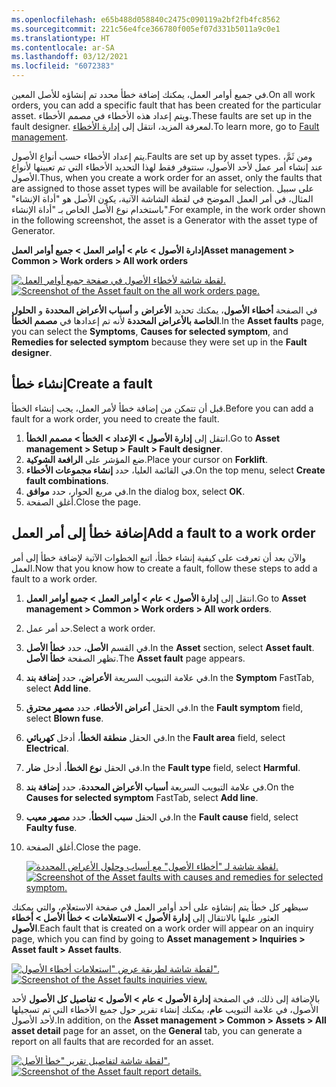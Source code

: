 ```yaml
---
ms.openlocfilehash: e65b488d058840c2475c090119a2bf2fb4fc8562
ms.sourcegitcommit: 221c56e4fce366780f005ef07d331b5011a9c0e1
ms.translationtype: HT
ms.contentlocale: ar-SA
ms.lasthandoff: 03/12/2021
ms.locfileid: "6072383"
---
```

<span data-ttu-id="63878-101">في جميع أوامر العمل، يمكنك إضافة خطأ محدد تم إنشاؤه للأصل المعين.</span><span class="sxs-lookup"><span data-stu-id="63878-101">On all work orders, you can add a specific fault that has been created for the particular asset.</span></span> <span data-ttu-id="63878-102">ويتم إعداد هذه الأخطاء في مصمم الأخطاء.</span><span class="sxs-lookup"><span data-stu-id="63878-102">These faults are set up in the fault designer.</span></span> <span data-ttu-id="63878-103">لمعرفة المزيد، انتقل إلى [إدارة الأخطاء](https://docs.microsoft.com/dynamics365/supply-chain/asset-management/setup-for-work-orders/fault-management/?azure-portal=true).</span><span class="sxs-lookup"><span data-stu-id="63878-103">To learn more, go to [Fault management](https://docs.microsoft.com/dynamics365/supply-chain/asset-management/setup-for-work-orders/fault-management/?azure-portal=true).</span></span> 

<span data-ttu-id="63878-104">يتم إعداد الأخطاء حسب أنواع الأصول.</span><span class="sxs-lookup"><span data-stu-id="63878-104">Faults are set up by asset types.</span></span> <span data-ttu-id="63878-105">ومن ثَمَّ، عند إنشاء أمر عمل لأحد الأصول، ستتوفر فقط لهذا التحديد الأخطاء التي تم تعيينها لأنواع الأصول.</span><span class="sxs-lookup"><span data-stu-id="63878-105">Thus, when you create a work order for an asset, only the faults that are assigned to those asset types will be available for selection.</span></span> <span data-ttu-id="63878-106">على سبيل المثال، في أمر العمل الموضح في لقطة الشاشة الآتية، يكون الأصل هو "أداة الإنشاء" باستخدام نوع الأصل الخاص بـ "أداة الإنشاء".</span><span class="sxs-lookup"><span data-stu-id="63878-106">For example, in the work order shown in the following screenshot, the asset is a Generator with the asset type of Generator.</span></span>  

<span data-ttu-id="63878-107">**إدارة الأصول > عام > أوامر العمل > جميع أوامر العمل**</span><span class="sxs-lookup"><span data-stu-id="63878-107">**Asset management > Common > Work orders > All work orders**</span></span>

<span data-ttu-id="63878-108">[![لقطة شاشة لأخطاء الأصول في صفحة جميع أوامر العمل.](../media/asset-fault-setup-ssm.png)](../media/asset-fault-setup-ssm.png#lightbox)</span><span class="sxs-lookup"><span data-stu-id="63878-108">[![Screenshot of the Asset fault on the all work orders page.](../media/asset-fault-setup-ssm.png)](../media/asset-fault-setup-ssm.png#lightbox)</span></span>
 
<span data-ttu-id="63878-109">في الصفحة **أخطاء الأصول**، يمكنك تحديد **الأعراض** و **أسباب الأعراض المحددة** و **الحلول الخاصة بالأعراض المحددة** لأنه تم إعدادها في **مصمم الخطأ**.</span><span class="sxs-lookup"><span data-stu-id="63878-109">In the **Asset faults** page, you can select the **Symptoms**, **Causes for selected symptom**, and **Remedies for selected symptom** because they were set up in the **Fault designer**.</span></span>

## <a name="create-a-fault"></a><span data-ttu-id="63878-110">إنشاء خطأ</span><span class="sxs-lookup"><span data-stu-id="63878-110">Create a fault</span></span>
<span data-ttu-id="63878-111">قبل أن تتمكن من إضافة خطأ لأمر العمل، يجب إنشاء الخطأ.</span><span class="sxs-lookup"><span data-stu-id="63878-111">Before you can add a fault for a work order, you need to create the fault.</span></span>

1.  <span data-ttu-id="63878-112">انتقل إلى **إدارة الأصول > الإعداد > الخطأ > مصمم الخطأ**.</span><span class="sxs-lookup"><span data-stu-id="63878-112">Go to **Asset management > Setup > Fault > Fault designer**.</span></span>
2.  <span data-ttu-id="63878-113">ضع المؤشر على **الرافعة الشوكية**.</span><span class="sxs-lookup"><span data-stu-id="63878-113">Place your cursor on **Forklift**.</span></span>
3.  <span data-ttu-id="63878-114">في القائمة العليا، حدد **إنشاء مجموعات الأخطاء**.</span><span class="sxs-lookup"><span data-stu-id="63878-114">On the top menu, select **Create fault combinations**.</span></span>
4.  <span data-ttu-id="63878-115">في مربع الحوار، حدد **موافق**.</span><span class="sxs-lookup"><span data-stu-id="63878-115">In the dialog box, select **OK**.</span></span>
5.  <span data-ttu-id="63878-116">أغلق الصفحة.</span><span class="sxs-lookup"><span data-stu-id="63878-116">Close the page.</span></span>

## <a name="add-a-fault-to-a-work-order"></a><span data-ttu-id="63878-117">إضافة خطأ إلى أمر العمل</span><span class="sxs-lookup"><span data-stu-id="63878-117">Add a fault to a work order</span></span>
<span data-ttu-id="63878-118">والآن بعد أن تعرفت على كيفية إنشاء خطأ، اتبع الخطوات الآتية لإضافة خطأ إلى أمر العمل.</span><span class="sxs-lookup"><span data-stu-id="63878-118">Now that you know how to create a fault, follow these steps to add a fault to a work order.</span></span>

1.  <span data-ttu-id="63878-119">انتقل إلى **إدارة الأصول > عام > أوامر العمل > جميع أوامر العمل**.</span><span class="sxs-lookup"><span data-stu-id="63878-119">Go to **Asset management > Common > Work orders > All work orders**.</span></span>
2.  <span data-ttu-id="63878-120">حد أمر عمل.</span><span class="sxs-lookup"><span data-stu-id="63878-120">Select a work order.</span></span>
3.  <span data-ttu-id="63878-121">في القسم **الأصل**، حدد **خطأ الأصل‬**.</span><span class="sxs-lookup"><span data-stu-id="63878-121">In the **Asset** section, select **Asset fault**.</span></span> <span data-ttu-id="63878-122">تظهر الصفحة **خطأ الأصل**‬.</span><span class="sxs-lookup"><span data-stu-id="63878-122">The **Asset fault** page appears.</span></span>
4.  <span data-ttu-id="63878-123">في علامة التبويب السريعة **الأعراض**، حدد **إضافة بند**.</span><span class="sxs-lookup"><span data-stu-id="63878-123">In the **Symptom** FastTab, select **Add line**.</span></span>
5.  <span data-ttu-id="63878-124">في الحقل **أعراض الأخطاء**، حدد **مصهر محترق**.</span><span class="sxs-lookup"><span data-stu-id="63878-124">In the **Fault symptom** field, select **Blown fuse**.</span></span>
6.  <span data-ttu-id="63878-125">في الحقل **منطقة الخطأ**، أدخل **كهربائي**.</span><span class="sxs-lookup"><span data-stu-id="63878-125">In the **Fault area** field, select **Electrical**.</span></span>
7.  <span data-ttu-id="63878-126">في الحقل **نوع الخطأ**، أدخل **ضار**.</span><span class="sxs-lookup"><span data-stu-id="63878-126">In the **Fault type** field, select **Harmful**.</span></span>
8.  <span data-ttu-id="63878-127">في علامة التبويب السريعة **أسباب الأعراض المحددة**، حدد **إضافة بند**.</span><span class="sxs-lookup"><span data-stu-id="63878-127">On the **Causes for selected symptom** FastTab, select **Add line**.</span></span>
9.  <span data-ttu-id="63878-128">في الحقل **سبب الخطأ**، حدد **مصهر معيب**.</span><span class="sxs-lookup"><span data-stu-id="63878-128">In the **Fault cause** field, select **Faulty fuse**.</span></span>
10. <span data-ttu-id="63878-129">أغلق الصفحة.</span><span class="sxs-lookup"><span data-stu-id="63878-129">Close the page.</span></span>

    <span data-ttu-id="63878-130">[![لقطة شاشة لـ "أخطاء الأصول" مع أسباب وحلول الأعراض المحددة.](../media/asset-faults-ssm.png)](../media/asset-faults-ssm.png#lightbox)</span><span class="sxs-lookup"><span data-stu-id="63878-130">[![Screenshot of the Asset faults with causes and remedies for selected symptom.](../media/asset-faults-ssm.png)](../media/asset-faults-ssm.png#lightbox)</span></span>
 
<span data-ttu-id="63878-131">سيظهر كل خطأ يتم إنشاؤه على أحد أوامر العمل في صفحة الاستعلام، والتي يمكنك العثور عليها بالانتقال إلى **إدارة الأصول > الاستعلامات > خطأ الأصل > أخطاء الأصول**.</span><span class="sxs-lookup"><span data-stu-id="63878-131">Each fault that is created on a work order will appear on an inquiry page, which you can find by going to **Asset management > Inquiries > Asset fault > Asset faults**.</span></span>

<span data-ttu-id="63878-132">[![لقطة شاشة لطريقة عرض "استعلامات أخطاء الأصول".](../media/asset-faults-inquiries-ss.png)](../media/asset-faults-inquiries-ss.png#lightbox)</span><span class="sxs-lookup"><span data-stu-id="63878-132">[![Screenshot of the Asset faults inquiries view.](../media/asset-faults-inquiries-ss.png)](../media/asset-faults-inquiries-ss.png#lightbox)</span></span>
 
<span data-ttu-id="63878-133">بالإضافة إلى ذلك، في الصفحة **إدارة الأصول > عام > الأصول > تفاصيل كل الأصول** لأحد الأصول، في علامة التبويب **عام**، يمكنك إنشاء تقرير حول جميع الأخطاء التي تم تسجيلها لأحد الأصول.</span><span class="sxs-lookup"><span data-stu-id="63878-133">In addition, on the **Asset management > Common > Assets > All asset detail** page for an asset, on the **General** tab, you can generate a report on all faults that are recorded for an asset.</span></span> 

<span data-ttu-id="63878-134">[![لقطة شاشة لتفاصيل تقرير "خطأ الأصل".](../media/all-faults-ss.png)](../media/all-faults-ss.png#lightbox)</span><span class="sxs-lookup"><span data-stu-id="63878-134">[![Screenshot of the Asset fault report details.](../media/all-faults-ss.png)](../media/all-faults-ss.png#lightbox)</span></span>